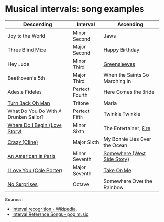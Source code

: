 # Musical intervals: song examples

Descending|Interval|Ascending                                                                                            
----------|--------|---------                                                                                            
Joy to the World|Minor Second|Jaws                                                                                       
Three Blind Mice|Major Second|Happy Birthday                                                                             
Hey Jude|Minor Third|[Greensleeves](https://youtu.be/P5ItNxpwChE)                                                                                        
Beethoven's 5th|Major Third|When the Saints Go Marching In                                                               
Adeste Fideles|Perfect Fourth|Here Comes the Bride                                                                       
[Turn Back Oh Man](https://youtu.be/OGPCQ13aHLk?t=13)|Tritone|Maria                                                      
What Do You Do With A Drunken Sailor?|Perfect Fifth|Twinkle Twinkle                                                      
[Where Do I Begin (Love Story)](https://youtu.be/ZxEazBfPVFg?t=21)|Minor Sixth|The Entertainer, [Fire](https://youtu.be/FQLGhPHzxjc?t=107)                                                               
[Crazy (Cline)](https://youtu.be/6QEDb3xzdec?t=16)|Major Sixth| My Bonnie Lies Over the Ocean                                                                 
[An American in Paris](https://youtu.be/KU1X3Wut-k0)|Minor Seventh|[Somewhere (West Side Story)]()                                                          
[I Love You (Cole Porter)](https://youtu.be/nXIXknT-iQ8)|Major Seventh|[Take On Me](https://youtu.be/djV11Xbc914?t=56)                                                                        
[No Surprises](https://youtu.be/u5CVsCnxyXg?t=25)|Octave| Somewhere Over the Rainbow

Sources:
 * [Interval recognition - Wikipedia](https://en.wikipedia.org/wiki/Interval_recognition), 
 * [Interval Reference Songs - pop music](https://www.musical-u.com/learn/interval-reference-songs-that-youve-actually-heard-of/)
